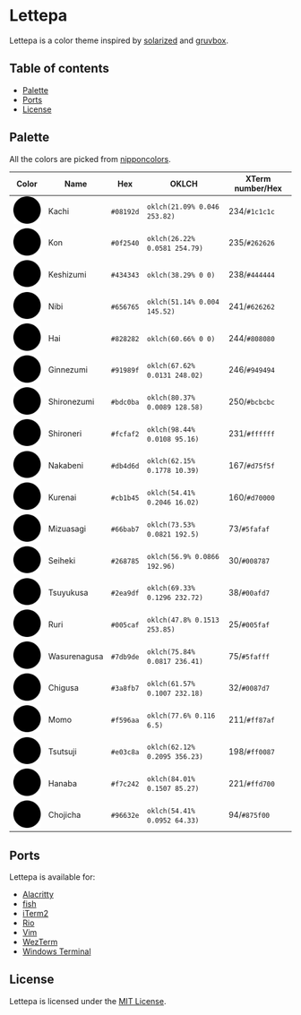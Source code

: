 # Lettepa

Lettepa is a color theme inspired by [solarized] and [gruvbox].

[gruvbox]: https://github.com/morhetz/gruvbox
[solarized]: https://github.com/altercation/solarized

## Table of contents

- [Palette](#palette)
- [Ports](#ports)
- [License](#license)

## Palette

All the colors are picked from [nipponcolors].

[nipponcolors]: https://nipponcolors.com

| Color                                      | Name         | Hex       | OKLCH                         | XTerm number/Hex |
| ------------------------------------------ | ------------ | --------- | ----------------------------- | ---------------- |
| ![Kachi](./assets/Kachi.svg)               | Kachi        | `#08192d` | `oklch(21.09% 0.046 253.82)`  | 234/`#1c1c1c`    |
| ![Kon](./assets/Kon.svg)                   | Kon          | `#0f2540` | `oklch(26.22% 0.0581 254.79)` | 235/`#262626`    |
| ![Keshizumi](./assets/Keshizumi.svg)       | Keshizumi    | `#434343` | `oklch(38.29% 0 0)`           | 238/`#444444`    |
| ![Nibi](./assets/Nibi.svg)                 | Nibi         | `#656765` | `oklch(51.14% 0.004 145.52)`  | 241/`#626262`    |
| ![Hai](./assets/Hai.svg)                   | Hai          | `#828282` | `oklch(60.66% 0 0)`           | 244/`#808080`    |
| ![Ginnezumi](./assets/Ginnezumi.svg)       | Ginnezumi    | `#91989f` | `oklch(67.62% 0.0131 248.02)` | 246/`#949494`    |
| ![Shironezumi](./assets/Shironezumi.svg)   | Shironezumi  | `#bdc0ba` | `oklch(80.37% 0.0089 128.58)` | 250/`#bcbcbc`    |
| ![Shironeri](./assets/Shironeri.svg)       | Shironeri    | `#fcfaf2` | `oklch(98.44% 0.0108 95.16)`  | 231/`#ffffff`    |
| ![Nakabeni](./assets/Nakabeni.svg)         | Nakabeni     | `#db4d6d` | `oklch(62.15% 0.1778 10.39)`  | 167/`#d75f5f`    |
| ![Kurenai](./assets/Kurenai.svg)           | Kurenai      | `#cb1b45` | `oklch(54.41% 0.2046 16.02)`  | 160/`#d70000`    |
| ![Mizuasagi](./assets/Mizuasagi.svg)       | Mizuasagi    | `#66bab7` | `oklch(73.53% 0.0821 192.5)`  | 73/`#5fafaf`    |
| ![Seiheki](./assets/Seiheki.svg)           | Seiheki      | `#268785` | `oklch(56.9% 0.0866 192.96)`  | 30/`#008787`    |
| ![Tsuyukusa](./assets/Tsuyukusa.svg)       | Tsuyukusa    | `#2ea9df` | `oklch(69.33% 0.1296 232.72)` | 38/`#00afd7`    |
| ![Ruri](./assets/Ruri.svg)                 | Ruri         | `#005caf` | `oklch(47.8% 0.1513 253.85)`  | 25/`#005faf`    |
| ![Wasurenagusa](./assets/Wasurenagusa.svg) | Wasurenagusa | `#7db9de` | `oklch(75.84% 0.0817 236.41)` | 75/`#5fafff`    |
| ![Chigusa](./assets/Chigusa.svg)           | Chigusa      | `#3a8fb7` | `oklch(61.57% 0.1007 232.18)` | 32/`#0087d7`    |
| ![Momo](./assets/Momo.svg)                 | Momo         | `#f596aa` | `oklch(77.6% 0.116 6.5)`      | 211/`#ff87af`    |
| ![Tsutsuji](./assets/Tsutsuji.svg)         | Tsutsuji     | `#e03c8a` | `oklch(62.12% 0.2095 356.23)` | 198/`#ff0087`    |
| ![Hanaba](./assets/Hanaba.svg)             | Hanaba       | `#f7c242` | `oklch(84.01% 0.1507 85.27)`  | 221/`#ffd700`    |
| ![Chojicha](./assets/Chojicha.svg)         | Chojicha     | `#96632e` | `oklch(54.41% 0.0952 64.33)`  | 94/`#875f00`    |

## Ports

Lettepa is available for:

- [Alacritty](https://github.com/lettepa/Alacritty)
- [fish](https://github.com/lettepa/fish)
- [iTerm2](https://github.com/lettepa/iterm2)
- [Rio](https://github.com/lettepa/rio)
- [Vim](https://github.com/lettepa/vim)
- [WezTerm](https://github.com/lettepa/wezterm)
- [Windows Terminal](https://github.com/lettepa/windows-terminal)

## License

Lettepa is licensed under the [MIT License](LICENSE).
